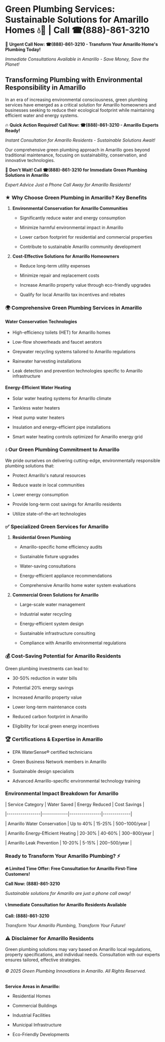 # Green Plumbing Services: Sustainable Solutions for Amarillo Homes 💧🌿 | Call ☎(888)-861-3210

🚨 **Urgent Call Now: ☎(888)-861-3210 - Transform Your Amarillo Home's Plumbing Today!**
*Immediate Consultations Available in Amarillo - Save Money, Save the Planet!*

## Transforming Plumbing with Environmental Responsibility in Amarillo

In an era of increasing environmental consciousness, green plumbing services have emerged as a critical solution for Amarillo homeowners and businesses seeking to reduce their ecological footprint while maintaining efficient water and energy systems. 

🔥 **Quick Action Required! Call Now: ☎(888)-861-3210 - Amarillo Experts Ready!**
*Instant Consultation for Amarillo Residents - Sustainable Solutions Await!*

Our comprehensive green plumbing approach in Amarillo goes beyond traditional maintenance, focusing on sustainability, conservation, and innovative technologies.

🚨 **Don't Wait! Call ☎(888)-861-3210 for Immediate Green Plumbing Solutions in Amarillo**
*Expert Advice Just a Phone Call Away for Amarillo Residents!*

### ★ Why Choose Green Plumbing in Amarillo? Key Benefits

1. **Environmental Conservation for Amarillo Communities** 
   - Significantly reduce water and energy consumption
   - Minimize harmful environmental impact in Amarillo
   - Lower carbon footprint for residential and commercial properties
   - Contribute to sustainable Amarillo community development

2. **Cost-Effective Solutions for Amarillo Homeowners** 
   - Reduce long-term utility expenses
   - Minimize repair and replacement costs
   - Increase Amarillo property value through eco-friendly upgrades
   - Qualify for local Amarillo tax incentives and rebates

### 🌍 Comprehensive Green Plumbing Services in Amarillo

#### Water Conservation Technologies
- High-efficiency toilets (HET) for Amarillo homes
- Low-flow showerheads and faucet aerators
- Greywater recycling systems tailored to Amarillo regulations
- Rainwater harvesting installations
- Leak detection and prevention technologies specific to Amarillo infrastructure

#### Energy-Efficient Water Heating
- Solar water heating systems for Amarillo climate
- Tankless water heaters
- Heat pump water heaters
- Insulation and energy-efficient pipe installations
- Smart water heating controls optimized for Amarillo energy grid

### 💧 Our Green Plumbing Commitment to Amarillo

We pride ourselves on delivering cutting-edge, environmentally responsible plumbing solutions that:
- Protect Amarillo's natural resources
- Reduce waste in local communities
- Lower energy consumption
- Provide long-term cost savings for Amarillo residents
- Utilize state-of-the-art technologies

### ✅ Specialized Green Services for Amarillo

1. **Residential Green Plumbing**
   - Amarillo-specific home efficiency audits
   - Sustainable fixture upgrades
   - Water-saving consultations
   - Energy-efficient appliance recommendations
   - Comprehensive Amarillo home water system evaluations

2. **Commercial Green Solutions for Amarillo**
   - Large-scale water management
   - Industrial water recycling
   - Energy-efficient system design
   - Sustainable infrastructure consulting
   - Compliance with Amarillo environmental regulations

### 💰 Cost-Saving Potential for Amarillo Residents

Green plumbing investments can lead to:
- 30-50% reduction in water bills
- Potential 20% energy savings
- Increased Amarillo property value
- Lower long-term maintenance costs
- Reduced carbon footprint in Amarillo
- Eligibility for local green energy incentives

### 🏆 Certifications & Expertise in Amarillo

- EPA WaterSense® certified technicians
- Green Business Network members in Amarillo
- Sustainable design specialists
- Advanced Amarillo-specific environmental technology training

### Environmental Impact Breakdown for Amarillo

| Service Category | Water Saved | Energy Reduced | Cost Savings |
|-----------------|-------------|----------------|--------------|
| Amarillo Water Conservation | Up to 40% | 15-25% | $500-$1000/year |
| Amarillo Energy-Efficient Heating | 20-30% | 40-60% | $300-$800/year |
| Amarillo Leak Prevention | 10-20% | 5-15% | $200-$500/year |

### Ready to Transform Your Amarillo Plumbing? ⚡

**🔥 Limited Time Offer: Free Consultation for Amarillo First-Time Customers!**

**Call Now: (888)-861-3210**
*Sustainable solutions for Amarillo are just a phone call away!*

#### 📞 Immediate Consultation for Amarillo Residents Available

**Call: (888)-861-3210**
*Transform Your Amarillo Plumbing, Transform Your Future!*

### ⚠️ Disclaimer for Amarillo Residents

Green plumbing solutions may vary based on Amarillo local regulations, property specifications, and individual needs. Consultation with our experts ensures tailored, effective strategies.

###### © 2025 Green Plumbing Innovations in Amarillo. All Rights Reserved.

**Service Areas in Amarillo:** 
- Residential Homes
- Commercial Buildings
- Industrial Facilities
- Municipal Infrastructure
- Eco-Friendly Developments